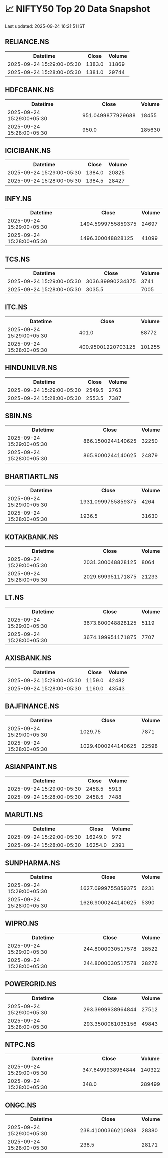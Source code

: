 # 📈 NIFTY50 Top 20 Data Snapshot

Last updated: 2025-09-24 16:21:51 IST

## RELIANCE.NS

<table>
  <tr><th>Datetime</th><th>Close</th><th>Volume</th></tr>
  <tr><td>2025-09-24 15:29:00+05:30</td><td>1383.0</td><td>11869</td></tr>
  <tr><td>2025-09-24 15:28:00+05:30</td><td>1381.0</td><td>29744</td></tr>
</table>

## HDFCBANK.NS

<table>
  <tr><th>Datetime</th><th>Close</th><th>Volume</th></tr>
  <tr><td>2025-09-24 15:29:00+05:30</td><td>951.0499877929688</td><td>18455</td></tr>
  <tr><td>2025-09-24 15:28:00+05:30</td><td>950.0</td><td>185630</td></tr>
</table>

## ICICIBANK.NS

<table>
  <tr><th>Datetime</th><th>Close</th><th>Volume</th></tr>
  <tr><td>2025-09-24 15:29:00+05:30</td><td>1384.0</td><td>20825</td></tr>
  <tr><td>2025-09-24 15:28:00+05:30</td><td>1384.5</td><td>28427</td></tr>
</table>

## INFY.NS

<table>
  <tr><th>Datetime</th><th>Close</th><th>Volume</th></tr>
  <tr><td>2025-09-24 15:29:00+05:30</td><td>1494.5999755859375</td><td>24697</td></tr>
  <tr><td>2025-09-24 15:28:00+05:30</td><td>1496.300048828125</td><td>41099</td></tr>
</table>

## TCS.NS

<table>
  <tr><th>Datetime</th><th>Close</th><th>Volume</th></tr>
  <tr><td>2025-09-24 15:29:00+05:30</td><td>3036.89990234375</td><td>3741</td></tr>
  <tr><td>2025-09-24 15:28:00+05:30</td><td>3035.5</td><td>7005</td></tr>
</table>

## ITC.NS

<table>
  <tr><th>Datetime</th><th>Close</th><th>Volume</th></tr>
  <tr><td>2025-09-24 15:29:00+05:30</td><td>401.0</td><td>88772</td></tr>
  <tr><td>2025-09-24 15:28:00+05:30</td><td>400.95001220703125</td><td>101255</td></tr>
</table>

## HINDUNILVR.NS

<table>
  <tr><th>Datetime</th><th>Close</th><th>Volume</th></tr>
  <tr><td>2025-09-24 15:29:00+05:30</td><td>2549.5</td><td>2763</td></tr>
  <tr><td>2025-09-24 15:28:00+05:30</td><td>2553.5</td><td>7387</td></tr>
</table>

## SBIN.NS

<table>
  <tr><th>Datetime</th><th>Close</th><th>Volume</th></tr>
  <tr><td>2025-09-24 15:29:00+05:30</td><td>866.1500244140625</td><td>32250</td></tr>
  <tr><td>2025-09-24 15:28:00+05:30</td><td>865.9000244140625</td><td>24879</td></tr>
</table>

## BHARTIARTL.NS

<table>
  <tr><th>Datetime</th><th>Close</th><th>Volume</th></tr>
  <tr><td>2025-09-24 15:29:00+05:30</td><td>1931.0999755859375</td><td>4264</td></tr>
  <tr><td>2025-09-24 15:28:00+05:30</td><td>1936.5</td><td>31630</td></tr>
</table>

## KOTAKBANK.NS

<table>
  <tr><th>Datetime</th><th>Close</th><th>Volume</th></tr>
  <tr><td>2025-09-24 15:29:00+05:30</td><td>2031.300048828125</td><td>8064</td></tr>
  <tr><td>2025-09-24 15:28:00+05:30</td><td>2029.699951171875</td><td>21233</td></tr>
</table>

## LT.NS

<table>
  <tr><th>Datetime</th><th>Close</th><th>Volume</th></tr>
  <tr><td>2025-09-24 15:29:00+05:30</td><td>3673.800048828125</td><td>5119</td></tr>
  <tr><td>2025-09-24 15:28:00+05:30</td><td>3674.199951171875</td><td>7707</td></tr>
</table>

## AXISBANK.NS

<table>
  <tr><th>Datetime</th><th>Close</th><th>Volume</th></tr>
  <tr><td>2025-09-24 15:29:00+05:30</td><td>1159.0</td><td>42482</td></tr>
  <tr><td>2025-09-24 15:28:00+05:30</td><td>1160.0</td><td>43543</td></tr>
</table>

## BAJFINANCE.NS

<table>
  <tr><th>Datetime</th><th>Close</th><th>Volume</th></tr>
  <tr><td>2025-09-24 15:29:00+05:30</td><td>1029.75</td><td>7871</td></tr>
  <tr><td>2025-09-24 15:28:00+05:30</td><td>1029.4000244140625</td><td>22598</td></tr>
</table>

## ASIANPAINT.NS

<table>
  <tr><th>Datetime</th><th>Close</th><th>Volume</th></tr>
  <tr><td>2025-09-24 15:29:00+05:30</td><td>2458.5</td><td>5913</td></tr>
  <tr><td>2025-09-24 15:28:00+05:30</td><td>2458.5</td><td>7488</td></tr>
</table>

## MARUTI.NS

<table>
  <tr><th>Datetime</th><th>Close</th><th>Volume</th></tr>
  <tr><td>2025-09-24 15:29:00+05:30</td><td>16249.0</td><td>972</td></tr>
  <tr><td>2025-09-24 15:28:00+05:30</td><td>16254.0</td><td>2391</td></tr>
</table>

## SUNPHARMA.NS

<table>
  <tr><th>Datetime</th><th>Close</th><th>Volume</th></tr>
  <tr><td>2025-09-24 15:29:00+05:30</td><td>1627.0999755859375</td><td>6231</td></tr>
  <tr><td>2025-09-24 15:28:00+05:30</td><td>1626.9000244140625</td><td>5390</td></tr>
</table>

## WIPRO.NS

<table>
  <tr><th>Datetime</th><th>Close</th><th>Volume</th></tr>
  <tr><td>2025-09-24 15:29:00+05:30</td><td>244.8000030517578</td><td>18522</td></tr>
  <tr><td>2025-09-24 15:28:00+05:30</td><td>244.8000030517578</td><td>28276</td></tr>
</table>

## POWERGRID.NS

<table>
  <tr><th>Datetime</th><th>Close</th><th>Volume</th></tr>
  <tr><td>2025-09-24 15:29:00+05:30</td><td>293.3999938964844</td><td>27512</td></tr>
  <tr><td>2025-09-24 15:28:00+05:30</td><td>293.3500061035156</td><td>49843</td></tr>
</table>

## NTPC.NS

<table>
  <tr><th>Datetime</th><th>Close</th><th>Volume</th></tr>
  <tr><td>2025-09-24 15:29:00+05:30</td><td>347.6499938964844</td><td>140322</td></tr>
  <tr><td>2025-09-24 15:28:00+05:30</td><td>348.0</td><td>289499</td></tr>
</table>

## ONGC.NS

<table>
  <tr><th>Datetime</th><th>Close</th><th>Volume</th></tr>
  <tr><td>2025-09-24 15:29:00+05:30</td><td>238.41000366210938</td><td>28380</td></tr>
  <tr><td>2025-09-24 15:28:00+05:30</td><td>238.5</td><td>28171</td></tr>
</table>

